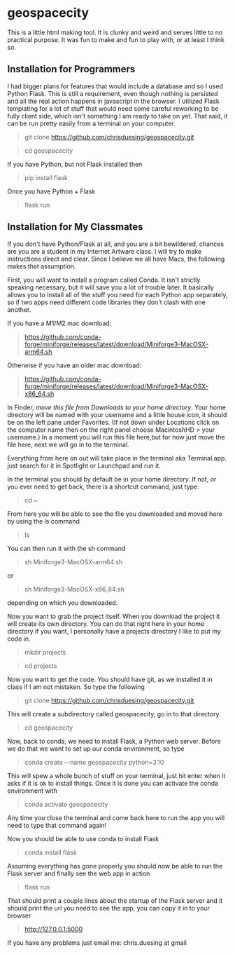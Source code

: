 # geospacecity

This is a little html making tool. It is clunky and weird and serves little to no practical purpose. It was fun to make and fun to play with, or at least I think so.

## Installation for Programmers

I had bigger plans for features that would include a database and so I used Python Flask. This is still a requirement, even though nothing is persisted and all the real action happens in javascript in the browser. I utilized Flask templating for a lot of stuff that would need some careful reworking to be fully client side, which isn't something I am ready to take on yet. That said, it can be run pretty easily from a terminal on your computer.

> git clone https://github.com/chrisduesing/geospacecity.git

> cd geospacecity

If you have Python, but not Flask installed then

> pip install flask

Once you have Python + Flask

> flask run

## Installation for My Classmates

If you don't have Python/Flask at all, and you are a bit bewildered, chances are you are a student in my Internet Artware class. I will try to make instructions direct and clear. Since I believe we all have Macs, the following makes that assumption.

First, you will want to install a program called Conda. It isn't strictly speaking necessary, but it will save you a lot of trouble later. It basically allows you to install all of the stuff you need for each Python app separately, so if two apps need different code libraries they don't clash with one another.

If you have a M1/M2 mac download:

> https://github.com/conda-forge/miniforge/releases/latest/download/Miniforge3-MacOSX-arm64.sh

Otherwise if you have an older mac download:

> https://github.com/conda-forge/miniforge/releases/latest/download/Miniforge3-MacOSX-x86_64.sh

In Finder, *move this file from Downloads to your home directory*. Your home directory will be named with your username and a little house icon, it should be on the left pane under Favorites. (If not down under Locations click on the computer name then on the right panel choose MacintoshHD > your username.) In a moment you will run this file here,but for now just move the file here, next we will go in to the terminal.

Everything from here on out will take place in the terminal aka Terminal.app. just search for it in Spotlight or Launchpad and run it.

In the terminal you should by default be in your home directory. If not, or you ever need to get back, there is a shortcut command, just type:

> cd ~

From here you will be able to see the file you downloaded and moved here by using the ls command

> ls

You can then run it with the sh command

> sh Miniforge3-MacOSX-arm64.sh

or 

> sh Miniforge3-MacOSX-x86_64.sh

depending on which you downloaded.

Now you want to grab the project itself. When you download the project it will create its own directory. You can do that right here in your home directory if you want, I personally have a projects directory I like to put my code in.

> mkdir projects

> cd projects

Now you want to get the code. You should have git, as we installed it in class if I am not mistaken. So type the following

> git clone https://github.com/chrisduesing/geospacecity.git

This will create a subdirectory called geospacecity, go in to that directory

> cd geospacecity

Now, back to conda, we need to install Flask, a Python web server. Before we do that we want to set up our conda environment, so type

> conda create --name geospacecity python=3.10

This will spew a whole bunch of stuff on your terminal, just hit enter when it asks if it is ok to install things. Once it is done you can activate the conda environment with

> conda activate geospacecity

Any time you close the terminal and come back here to run the app you will need to type that command again!

Now you should be able to use conda to install Flask

> conda install flask

Assuming everything has gone properly you should now be able to run the Flask server and finally see the web app in action

> flask run

That should print a couple lines about the startup of the Flask server and it should print the url you need to see the app, you can copy it in to your browser

> http://127.0.0.1:5000

If you have any problems just email me: chris.duesing at gmail

